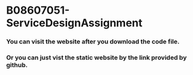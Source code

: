# B08607051-ServiceDesignAssignment

### You can visit the website after you download the code file.

### Or you can just vist the static website by the link provided by github.
